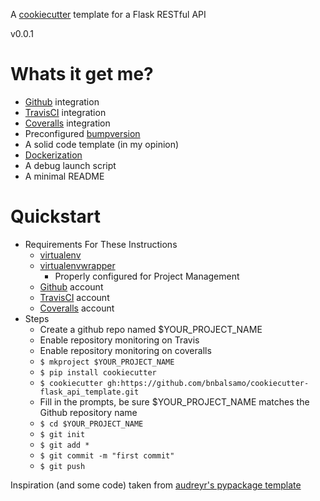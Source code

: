 A [cookiecutter](https://github.com/audreyr/cookiecutter) template for a Flask RESTful API

v0.0.1

# Whats it get me?
- [Github](https://github.com/) integration
- [TravisCI](https://travis-ci.org/) integration
- [Coveralls](https://coveralls.io/) integration
- Preconfigured [bumpversion](https://github.com/peritus/bumpversion)
- A solid code template (in my opinion)
- [Dockerization](https://www.docker.com/)
- A debug launch script
- A minimal README

# Quickstart

- Requirements For These Instructions
    - [virtualenv](https://virtualenv.pypa.io/en/stable/)
    - [virtualenvwrapper](https://virtualenvwrapper.readthedocs.io/en/latest/)
        - Properly configured for Project Management
    - [Github](https://github.com/) account
    - [TravisCI](https://travis-ci.org/) account
    - [Coveralls](https://coveralls.io/) account
- Steps
    - Create a github repo named $YOUR_PROJECT_NAME
    - Enable repository monitoring on Travis
    - Enable repository monitoring on coveralls
    - ```$ mkproject $YOUR_PROJECT_NAME```
    - ```$ pip install cookiecutter```
    - ```$ cookiecutter gh:https://github.com/bnbalsamo/cookiecutter-flask_api_template.git```
    - Fill in the prompts, be sure $YOUR_PROJECT_NAME matches the Github repository name
    - ```$ cd $YOUR_PROJECT_NAME```
    - ```$ git init```
    - ```$ git add *```
    - ```$ git commit -m "first commit"```
    - ```$ git push```

Inspiration (and some code) taken from [audreyr's pypackage template](https://github.com/audreyr/cookiecutter-pypackage)
